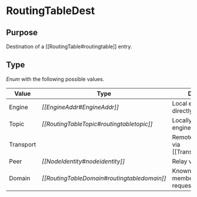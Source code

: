 # RoutingTableDest


## Purpose


Destination of a [[RoutingTable#routingtable]] entry.

## Type


*Enum* with the following possible values.

| Value     | Type                                        | Description                                       |
|-----------|---------------------------------------------|---------------------------------------------------|
| Engine    | *[[EngineAddr#EngineAddr]]*                 | Local engine reachable directly                   |
| Topic     | *[[RoutingTableTopic#routingtabletopic]]*   | Locally subscribed engines to a topic             |
| Transport |                                             | Remote peer reachable via [[Transport#transport]] |
| Peer      | *[[NodeIdentity#nodeidentity]]*                         | Relay via remote peer                             |
| Domain    | *[[RoutingTableDomain#routingtabledomain]]* | Known domain members for sending requests to      |
